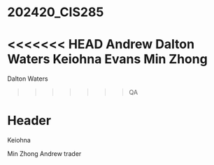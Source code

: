 # 202420_CIS285
<<<<<<< HEAD
Andrew
Dalton Waters
Keiohna Evans
Min Zhong
=======
Dalton Waters

>>>>>>> QA
# Header

Keiohna

Min Zhong
Andrew trader
